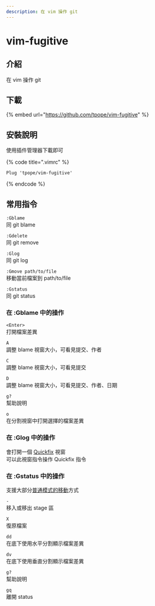 ```yaml
---
description: 在 vim 操作 git
---
```


# vim-fugitive

## 介紹

在 vim 操作 git

## 下載

{% embed url="https://github.com/tpope/vim-fugitive" %}



## 安裝說明

使用插件管理器下載即可

{% code title=".vimrc" %}
```text
Plug 'tpope/vim-fugitive'
```
{% endcode %}

## 常用指令

`:Gblame`  
同 git blame

`:Gdelete`  
同 git remove

`:Glog`  
同 git log

`:Gmove path/to/file`  
移動當前檔案到 path/to/file

`:Gstatus`  
同 git status

### 在 :Gblame 中的操作

`<Enter>`  
打開檔案差異

`A`  
調整 blame 視窗大小，可看見提交、作者

`C`  
調整 blame 視窗大小，可看見提交

`D`  
調整 blame 視窗大小，可看見提交、作者、日期

`g?`  
幫助說明

`o`  
在分割視窗中打開選擇的檔案差異

### 在 :Glog 中的操作

會打開一個 [Quickfix](../../ex-ming-ling-mo-shi-zhi-ling/quickfix.md) 視窗  
可以此視窗指令操作 Quickfix 指令

### 在 :Gstatus 中的操作

支援大部分[普通模式的移動](../../pu-tong-mo-shi-zhi-ling/yi-dong.md)方式

`-`  
移入或移出 stage 區

`X`  
復原檔案

`dd`  
在底下使用水平分割顯示檔案差異

`dv`  
在底下使用垂直分割顯示檔案差異

`g?`  
幫助說明

`gq`  
離開 status

